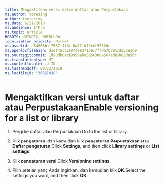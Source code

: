```yaml
---
title: Mengaktifkan versi dalam daftar atau Perpustakaan
ms.author: toresing
author: tomresing
ms.date: 6/21/2018
ms.audience: ITPro
ms.topic: article
ROBOTS: NOINDEX, NOFOLLOW
localization_priority: Normal
ms.assetid: a84868ba-7657-4f34-8a57-df9c6f9732dc
ms.openlocfilehash: d1ef45ccc997c983715637f7da7b301cdd52e3d9
ms.sourcegitcommit: 1d98db8acb9959aba3b5e308a567ade6b62da56c
ms.translationtype: MT
ms.contentlocale: id-ID
ms.lasthandoff: 08/22/2019
ms.locfileid: "36527438"
---
```

# <a name="enable-versioning-for-a-list-or-library"></a><span data-ttu-id="530b1-102">Mengaktifkan versi untuk daftar atau Perpustakaan</span><span class="sxs-lookup"><span data-stu-id="530b1-102">Enable versioning for a list or library</span></span>

1. <span data-ttu-id="530b1-103">Pergi ke daftar atau Perpustakaan.</span><span class="sxs-lookup"><span data-stu-id="530b1-103">Go to the list or library.</span></span>
    
2. <span data-ttu-id="530b1-104">Klik **pengaturan**, dan kemudian klik **pengaturan Perpustakaan** atau **Daftar pengaturan**.</span><span class="sxs-lookup"><span data-stu-id="530b1-104">Click **Settings**, and then click **Library settings** or **List settings**.</span></span>
    
3. <span data-ttu-id="530b1-105">Klik **pengaturan versi**.</span><span class="sxs-lookup"><span data-stu-id="530b1-105">Click **Versioning settings**.</span></span>
    
4. <span data-ttu-id="530b1-106">Pilih setelan yang Anda inginkan, dan kemudian klik **OK**.</span><span class="sxs-lookup"><span data-stu-id="530b1-106">Select the settings you want, and then click **OK**.</span></span>
    

